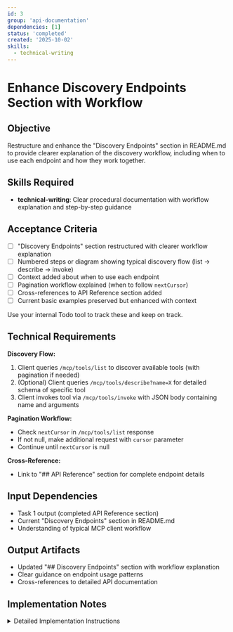 ```yaml
---
id: 3
group: 'api-documentation'
dependencies: [1]
status: 'completed'
created: '2025-10-02'
skills:
  - technical-writing
---
```


# Enhance Discovery Endpoints Section with Workflow

## Objective

Restructure and enhance the "Discovery Endpoints" section in README.md to provide clearer explanation of the discovery workflow, including when to use each endpoint and how they work together.

## Skills Required

- **technical-writing**: Clear procedural documentation with workflow explanation and step-by-step guidance

## Acceptance Criteria

- [ ] "Discovery Endpoints" section restructured with clearer workflow explanation
- [ ] Numbered steps or diagram showing typical discovery flow (list → describe → invoke)
- [ ] Context added about when to use each endpoint
- [ ] Pagination workflow explained (when to follow `nextCursor`)
- [ ] Cross-references to API Reference section added
- [ ] Current basic examples preserved but enhanced with context

Use your internal Todo tool to track these and keep on track.

## Technical Requirements

**Discovery Flow:**

1. Client queries `/mcp/tools/list` to discover available tools (with pagination if needed)
2. (Optional) Client queries `/mcp/tools/describe?name=X` for detailed schema of specific tool
3. Client invokes tool via `/mcp/tools/invoke` with JSON body containing name and arguments

**Pagination Workflow:**

- Check `nextCursor` in `/mcp/tools/list` response
- If not null, make additional request with `cursor` parameter
- Continue until `nextCursor` is null

**Cross-Reference:**

- Link to "## API Reference" section for complete endpoint details

## Input Dependencies

- Task 1 output (completed API Reference section)
- Current "Discovery Endpoints" section in README.md
- Understanding of typical MCP client workflow

## Output Artifacts

- Updated "## Discovery Endpoints" section with workflow explanation
- Clear guidance on endpoint usage patterns
- Cross-references to detailed API documentation

## Implementation Notes

<details>
<summary>Detailed Implementation Instructions</summary>

### Step 1: Review Current Discovery Endpoints Section

Read the existing "## Discovery Endpoints" section in README.md to understand:

- Current content and examples
- What's missing (workflow, context, pagination details)
- What should be preserved

### Step 2: Restructure Section with Workflow

Replace or enhance current section with:

````markdown
## Discovery Endpoints

The module provides three complementary endpoints for MCP tool discovery and invocation. A typical workflow follows this pattern:

### Discovery Workflow

1. **List Available Tools** - Query `/mcp/tools/list` to get all accessible tools
   - Supports pagination for sites with many tools
   - Returns tool names and basic metadata
   - Follow `nextCursor` for additional pages

2. **Get Detailed Schema** (Optional) - Query `/mcp/tools/describe?name=<tool-name>` for full schema
   - Useful for dynamic form generation or validation
   - Returns complete inputSchema and outputSchema
   - Only needed if `/mcp/tools/list` doesn't provide sufficient detail

3. **Invoke Tool** - POST to `/mcp/tools/invoke` with tool name and arguments
   - Executes tool via JSON-RPC handler
   - Returns results or error information
   - Requires proper authentication and permissions

### Pagination Example

When dealing with many tools, use cursor-based pagination:

```bash
# First request
curl https://your-site.com/mcp/tools/list

# Response includes nextCursor
{
  "tools": [...],
  "nextCursor": "NTA="
}

# Follow nextCursor for more results
curl https://your-site.com/mcp/tools/list?cursor=NTA=

# Continue until nextCursor is null
{
  "tools": [...],
  "nextCursor": null  // Last page
}
```
````

> 💡 **See the [API Reference](#api-reference) section below for complete endpoint documentation including request/response formats, error codes, and detailed examples.**

````

### Step 3: Add "When to Use Each Endpoint" Section

```markdown
### Endpoint Usage Guidance

**Use `/mcp/tools/list` when:**
- Initially discovering what tools are available
- Building a tool catalog or index
- Checking for tool availability before invocation
- The basic metadata (name, title, description) is sufficient

**Use `/mcp/tools/describe` when:**
- You need complete inputSchema or outputSchema details
- Building dynamic forms or validation logic
- The summary from `/mcp/tools/list` lacks needed detail
- Generating client code or documentation

**Use `/mcp/tools/invoke` when:**
- Actually executing a tool
- You have the tool name and prepared arguments
- User/system is ready to perform the action
````

### Step 4: Update Existing Examples

Enhance current basic example with context:

````markdown
### Quick Example

**List available tools:**

```bash
curl https://your-site.com/mcp/tools/list | jq
```
````

**Response:**

```json
{
  "tools": [
    {
      "name": "cache.rebuild",
      "title": "Rebuild Drupal Cache",
      "description": "Rebuilds the Drupal system cache.",
      "inputSchema": {
        "type": "object",
        "properties": {}
      },
      "outputSchema": {
        "type": "boolean"
      },
      "annotations": {
        "category": "system",
        "destructive": false
      }
    }
  ],
  "nextCursor": null
}
```

**Describe specific tool:**

```bash
curl "https://your-site.com/mcp/tools/describe?name=cache.rebuild" | jq
```

**Invoke the tool:**

```bash
curl -X POST https://your-site.com/mcp/tools/invoke \
  -H "Content-Type: application/json" \
  -d '{"name": "cache.rebuild", "arguments": {}}'
```

**Response:**

```json
{
  "result": true
}
```

````

### Step 5: Cross-Reference API Documentation

Add clear navigation to detailed docs:

```markdown
---

**📚 For complete API documentation** including all parameters, status codes, error formats, and security details, see the [API Reference](#api-reference) section below.
````

### Step 6: Technical Writer Review

Use technical-writer agent to:

- Verify workflow is clear and logical
- Check examples are practical and realistic
- Ensure guidance helps developers choose right endpoint
- Validate pagination explanation is understandable
- Confirm cross-references are helpful

### Quality Checklist

- [ ] Discovery workflow clearly explained (3-step pattern)
- [ ] Pagination workflow documented with example
- [ ] "When to use" guidance provided for each endpoint
- [ ] Current examples preserved and enhanced
- [ ] Cross-references to API Reference section added
- [ ] Examples use realistic data and proper formatting
- [ ] Technical writer approved

</details>
